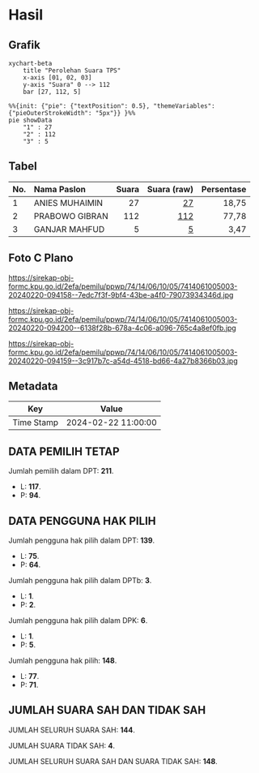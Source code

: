 # Hasil

## Grafik

```mermaid
xychart-beta
    title "Perolehan Suara TPS"
    x-axis [01, 02, 03]
    y-axis "Suara" 0 --> 112
    bar [27, 112, 5]
```

```mermaid
%%{init: {"pie": {"textPosition": 0.5}, "themeVariables": {"pieOuterStrokeWidth": "5px"}} }%%
pie showData
    "1" : 27
    "2" : 112
    "3" : 5
```

## Tabel

| No. | Nama Paslon    | Suara | Suara (raw) | Persentase |
|:--- |:-------------- | -----:| -----------:| ----------:|
| 1   | ANIES MUHAIMIN | 27    | [27][p-1]   | 18,75      |
| 2   | PRABOWO GIBRAN | 112   | [112][p-2]  | 77,78      |
| 3   | GANJAR MAHFUD  | 5     | [5][p-3]    | 3,47       |


[p-1]: https://github.com/gigit-pemilu/pemilu-2024-74-sulawesi-tenggara/blob/main/pilpres/hitung-suara/sub/74-sulawesi-tenggara/sub/14-buton-tengah/sub/06-gu/sub/1005-bombonawulu/sub/003-tps/sub/paslon-1.txt
[p-2]: https://github.com/gigit-pemilu/pemilu-2024-74-sulawesi-tenggara/blob/main/pilpres/hitung-suara/sub/74-sulawesi-tenggara/sub/14-buton-tengah/sub/06-gu/sub/1005-bombonawulu/sub/003-tps/sub/paslon-2.txt
[p-3]: https://github.com/gigit-pemilu/pemilu-2024-74-sulawesi-tenggara/blob/main/pilpres/hitung-suara/sub/74-sulawesi-tenggara/sub/14-buton-tengah/sub/06-gu/sub/1005-bombonawulu/sub/003-tps/sub/paslon-3.txt

## Foto C Plano

https://sirekap-obj-formc.kpu.go.id/2efa/pemilu/ppwp/74/14/06/10/05/7414061005003-20240220-094158--7edc7f3f-9bf4-43be-a4f0-79073934346d.jpg

https://sirekap-obj-formc.kpu.go.id/2efa/pemilu/ppwp/74/14/06/10/05/7414061005003-20240220-094200--6138f28b-678a-4c06-a096-765c4a8ef0fb.jpg

https://sirekap-obj-formc.kpu.go.id/2efa/pemilu/ppwp/74/14/06/10/05/7414061005003-20240220-094159--3c917b7c-a54d-4518-bd66-4a27b8366b03.jpg


## Metadata

| Key        | Value               |
| ---------- | ------------------- |
| Time Stamp | 2024-02-22 11:00:00 |


## DATA PEMILIH TETAP

Jumlah pemilih dalam DPT: **211**.
 * L: **117**.
 * P: **94**.

## DATA PENGGUNA HAK PILIH

Jumlah pengguna hak pilih dalam DPT: **139**.
 * L: **75**.
 * P: **64**.

Jumlah pengguna hak pilih dalam DPTb: **3**.
 * L: **1**.
 * P: **2**.

Jumlah pengguna hak pilih dalam DPK: **6**.
 * L: **1**.
 * P: **5**.

Jumlah pengguna hak pilih: **148**.
 * L: **77**.
 * P: **71**.

## JUMLAH SUARA SAH DAN TIDAK SAH

JUMLAH SELURUH SUARA SAH: **144**.

JUMLAH SUARA TIDAK SAH: **4**.

JUMLAH SELURUH SUARA SAH DAN SUARA TIDAK SAH: **148**.


